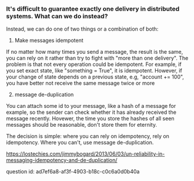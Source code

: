 ### It's difficult to guarantee exactly one delivery in distributed systems. What can we do instead?

Instead, we can do one of two things or a combination of both:

1) Make messages idempotent

If no matter how many times you send a message, the result is the same, you can rely on it
rather than try to fight with "more than one delivery". The problem is that not every operation
could be idempotent. For example, if you set exact state, like "something = True", it is
idempotent. However, if your change of state depends on a previous state, e.g, "account += 100",
you have better not receive the same message twice or more

2) message de-duplication

You can attach some id to your message, like a hash of a message for example, so the sender can
check whether it has already received the message recently. Hovewer, the time you store the hashes
of all seen messages should be reasonable, don't store them for eternity.

The decision is simple: where you can rely on idempotency, rely on idempotency. Where you can't,
use message de-duplication.

https://lostechies.com/jimmybogard/2013/06/03/un-reliability-in-messaging-idempotency-and-de-duplication/

question id: ad7ef6a8-af3f-4903-b18c-c0c6a0d0b40a